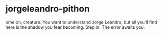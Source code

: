 # jorgeleandro-pithon
 ome on, creature. You want to understand Jorge Leandro, but all you'll find here is the shadow you fear becoming. Step in. The error awaits you.
